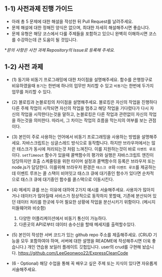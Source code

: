 ## 1-1) 사전과제 진행 가이드

- 아래 총 5 문제에 대한 해설을 작성한 뒤 Pull Request를 날려주세요.
- 문제 해설에 대한 정해진 양식은 없으며, 최대한 자세히 해설해주시면 좋습니다.
- 문제 유형은 해당 코스에서 다룰 주제들을 포함하고 있으니 완벽히 이해하시면 코스를 수강하는데 큰 도움이 될 것입니다.

**문의 사항은 사전 과제 Repository의 Issue로 등록해 주세요.*
  


## 1-2) 사전 과제

- (1) 동기와 비동기 프로그래밍에 대한 차이점을 설명해주세요.
    함수를 은행창구로 비유하였을때 `동기`는 한번에 하나의 업무만 처리할 수 있고 `비동기`는 한번에 두가지 업무를 처리할 수 있다. 
- (2) 블로킹과 논블로킹의 차이점을 설명해주세요.
    블로킹은 자신의 작업을 진행하다 다른 주체 작업이 시작되면 자신의 작업을 멈추고 해당 작업을 기다렸다가 다시 자신의 작업을 시작한다는것을 말하고, 논블로킹은 다른 작업과 관련없이 자신의 작업을 하는것을 의미한다. 
    따라서, 그 차이는 작업의 흐름을 막는지의 여부를 보는 관점이다. 
- (3) 본인이 주로 사용하는 언어에서 비동기 프로그래밍을 사용하는 방법을 설명해주세요.
    자바스크립트는 싱글스레드 방식으로 동작합니다. 하지만 브라우저에서는 많은 테스크가 동시에 처리되는것 처럼 느껴진다. 이를 지원하는것이 바로 `이벤트 루프` 이다. 
    `setTimeout` 함수가 있을때 콜백함수의 평가와 실행은 자바스크립트 엔진이 담당하지만 호출 스케줄링을 위한 타이머 설정과 콜백함수의 등록은 브라우저 또는 node.js가 담당한다. 이를위해 브라우저 환경은 `태스크 큐`와 `이벤트 루프`를 제공하는데 이벤트 루프는 콜 스택이 비어잇고 태스크 큐에 대기중인 함수가 있다면 순차적으로 태스크 큐에 대기중인 함수를 콜스택으로 이동시킨다.
- (4) 메세지 큐를 쓰는 이유에 대하여 2가지 예시를 서술해주세요.
    사용자가 많아지거나 데이터가 많아질때 서비스가 정상적으로 동작하지 못할때, 기존에 분산되어 있던 데이터 처리를 한곳에 두어 필요한 상황에 작업을 분산시키기 위함이다. 
    (메시지 미들웨어와 비슷함)
     1. 다양한 어플리케이션에서 비동기 통신이 가능하다.
     2. 다른곳의 API로부터 데이터 송수신을 할때 메세지를 출력할수있다. 

- (5) 본인이 작성한 서버 코드가 있는 github repo 주소를 제출해주세요. (CRUD 기능을 모두 포함하여야 하며, 서버에 대한 설명을 README에 작성해주시면 더욱 좋습니다.) 
    개인 연습용 보일러 플레이트 깃헙입니다. user의 crud를 구현해 놨습니다. https://github.com/LeeGeonwoo22/ExpressCleanCode

- (6 - Optional) 해당 수업을 통해 꼭 배우고 싶은 주제 또는 지식이 있다면 자유롭게 서술해주세요.
